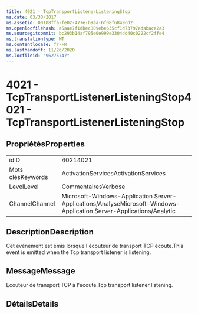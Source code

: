```yaml
---
title: 4021 - TcpTransportListenerListeningStop
ms.date: 03/30/2017
ms.assetid: 00108ffa-fe02-477e-b9aa-6f08f6849cd2
ms.openlocfilehash: a5aae7f1dbec809ebe635cf1d73797adabaca2a3
ms.sourcegitcommit: bc293b14af795e0e999e3304dd40c0222cf2ffe4
ms.translationtype: MT
ms.contentlocale: fr-FR
ms.lasthandoff: 11/26/2020
ms.locfileid: "96275747"
---
```

# <a name="4021---tcptransportlistenerlisteningstop"></a><span data-ttu-id="2e23c-102">4021 - TcpTransportListenerListeningStop</span><span class="sxs-lookup"><span data-stu-id="2e23c-102">4021 - TcpTransportListenerListeningStop</span></span>

## <a name="properties"></a><span data-ttu-id="2e23c-103">Propriétés</span><span class="sxs-lookup"><span data-stu-id="2e23c-103">Properties</span></span>  
  
|||  
|-|-|  
|<span data-ttu-id="2e23c-104">id</span><span class="sxs-lookup"><span data-stu-id="2e23c-104">ID</span></span>|<span data-ttu-id="2e23c-105">4021</span><span class="sxs-lookup"><span data-stu-id="2e23c-105">4021</span></span>|  
|<span data-ttu-id="2e23c-106">Mots clés</span><span class="sxs-lookup"><span data-stu-id="2e23c-106">Keywords</span></span>|<span data-ttu-id="2e23c-107">ActivationServices</span><span class="sxs-lookup"><span data-stu-id="2e23c-107">ActivationServices</span></span>|  
|<span data-ttu-id="2e23c-108">Level</span><span class="sxs-lookup"><span data-stu-id="2e23c-108">Level</span></span>|<span data-ttu-id="2e23c-109">Commentaires</span><span class="sxs-lookup"><span data-stu-id="2e23c-109">Verbose</span></span>|  
|<span data-ttu-id="2e23c-110">Channel</span><span class="sxs-lookup"><span data-stu-id="2e23c-110">Channel</span></span>|<span data-ttu-id="2e23c-111">Microsoft-Windows-Application Server-Applications/Analyse</span><span class="sxs-lookup"><span data-stu-id="2e23c-111">Microsoft-Windows-Application Server-Applications/Analytic</span></span>|  
  
## <a name="description"></a><span data-ttu-id="2e23c-112">Description</span><span class="sxs-lookup"><span data-stu-id="2e23c-112">Description</span></span>  

 <span data-ttu-id="2e23c-113">Cet événement est émis lorsque l'écouteur de transport TCP écoute.</span><span class="sxs-lookup"><span data-stu-id="2e23c-113">This event is emitted when the Tcp transport listener is listening.</span></span>  
  
## <a name="message"></a><span data-ttu-id="2e23c-114">Message</span><span class="sxs-lookup"><span data-stu-id="2e23c-114">Message</span></span>  

 <span data-ttu-id="2e23c-115">Écouteur de transport TCP à l'écoute.</span><span class="sxs-lookup"><span data-stu-id="2e23c-115">Tcp transport listener listening.</span></span>  
  
## <a name="details"></a><span data-ttu-id="2e23c-116">Détails</span><span class="sxs-lookup"><span data-stu-id="2e23c-116">Details</span></span>
